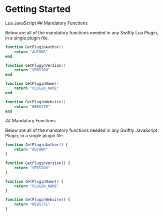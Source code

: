# Getting Started

<Tabs defaultValue="lua">
  <TabsList class="grid w-full grid-cols-2">
    <TabsTrigger value="lua">Lua</TabsTrigger>
    <TabsTrigger value="js">JavaScript</TabsTrigger>
  </TabsList>
  <TabsContent value="lua">
## Mandatory Functions

Below are all of the mandatory functions needed in any Swiftly Lua Plugin, in a single plugin file.

```lua title="main.lua"
function GetPluginAuthor()
    return "AUTHOR"
end

function GetPluginVersion()
    return "VERSION"
end

function GetPluginName()
    return "PLUGIN_NAME"
end

function GetPluginWebsite()
    return "WEBSITE"
end
```
  </TabsContent>
  <TabsContent value="js">
## Mandatory Functions

Below are all of the mandatory functions needed in any Swiftly JavaScript Plugin, in a single plugin file.

```js title="main.js"
function GetPluginAuthor() {
    return "AUTHOR"
}

function GetPluginVersion() {
    return "VERSION"
}

function GetPluginName() {
    return "PLUGIN_NAME"
}

function GetPluginWebsite() {
    return "WEBSITE"
}
```
  </TabsContent>
</Tabs>